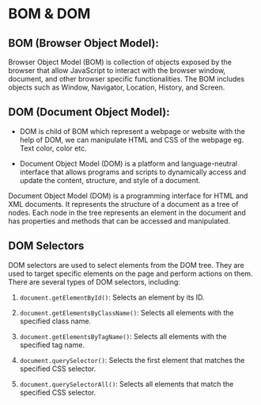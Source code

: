 # BOM & DOM

## BOM (Browser Object Model):

Browser Object Model (BOM) is collection of objects exposed by the browser that allow JavaScript to interact with the browser window, document, and other browser specific functionalities. The BOM includes objects such as Window, Navigator, Location, History, and Screen.

## DOM (Document Object Model):

- DOM is child of BOM which represent a webpage or website with the help of DOM, we can manipulate HTML and CSS of the webpage eg. Text color, color etc.

- Document Object Model (DOM) is a platform and language-neutral interface that allows programs and scripts to dynamically access and update the content, structure, and style of a document.

Document Object Model (DOM) is a programming interface for HTML and XML documents. It represents the structure of a document as a tree of nodes. Each node in the tree represents an element in the document and has properties and methods that can be accessed and manipulated.

## DOM Selectors

DOM selectors are used to select elements from the DOM tree. They are used to target specific elements on the page and perform actions on them. There are several types of DOM selectors, including:

1. `document.getElementById()`: Selects an element by its ID.

2. `document.getElementsByClassName()`: Selects all elements with the specified class name.

3. `document.getElementsByTagName()`: Selects all elements with the specified tag name.

4. `document.querySelector()`: Selects the first element that matches the specified CSS selector.

5. `document.querySelectorAll()`: Selects all elements that match the specified CSS selector.
